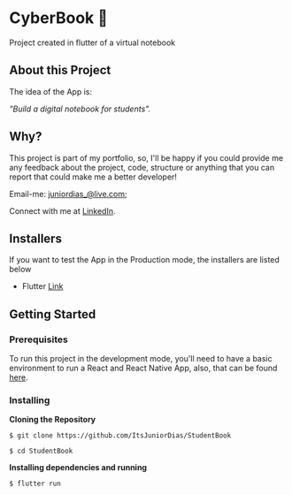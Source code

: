 # CyberBook :iphone:
Project created in flutter of a virtual notebook

## About this Project

The idea of the App is:

_"Build a digital notebook for students"._
 
## Why?
This project is part of my portfolio, so, I'll be happy if you could provide me any feedback about the project, code, structure or anything that you can report that could make me a better developer!

Email-me: juniordias_@live.com;

Connect with me at [LinkedIn](https://www.linkedin.com/in/alexandre-junior-236894190/).

## Installers
If you want to test the App in the Production mode, the installers are listed below
- Flutter [Link](https://flutter.dev/docs/get-started/install) 
## Getting Started

### Prerequisites

To run this project in the development mode, you'll need to have a basic environment to run a React and React Native App, also,  that can be found [here](https://flutter.dev/docs/get-started/install).

### Installing

**Cloning the Repository**

```
$ git clone https://github.com/ItsJuniorDias/StudentBook

$ cd StudentBook
```

**Installing dependencies and running**

```
$ flutter run
```


